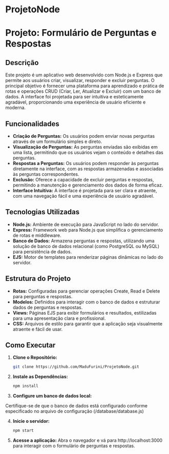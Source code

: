 # ProjetoNode

# Projeto: Formulário de Perguntas e Respostas

## Descrição

Este projeto é um aplicativo web desenvolvido com Node.js e Express que permite aos usuários criar, visualizar, responder e excluir perguntas. O principal objetivo é fornecer uma plataforma para aprendizado e prática de rotas e operações CRUD (Criar, Ler, Atualizar e Excluir) com um banco de dados. A interface foi projetada para ser intuitiva e esteticamente agradável, proporcionando uma experiência de usuário eficiente e moderna.

## Funcionalidades

- **Criação de Perguntas:** Os usuários podem enviar novas perguntas através de um formulário simples e direto.
- **Visualização de Perguntas:** As perguntas enviadas são exibidas em uma lista, permitindo que os usuários vejam o conteúdo e detalhes das perguntas.
- **Respostas a Perguntas:** Os usuários podem responder às perguntas diretamente na interface, com as respostas armazenadas e associadas às perguntas correspondentes.
- **Exclusão:** Oferece a capacidade de excluir perguntas e respostas, permitindo a manutenção e gerenciamento dos dados de forma eficaz.
- **Interface Intuitiva:** A interface é projetada para ser clara e atraente, com uma navegação fácil e uma experiência de usuário agradável.

## Tecnologias Utilizadas

- **Node.js:** Ambiente de execução para JavaScript no lado do servidor.
- **Express:** Framework web para Node.js que simplifica o gerenciamento de rotas e middleware.
- **Banco de Dados:** Armazena perguntas e respostas, utilizando uma solução de banco de dados relacional (como PostgreSQL ou MySQL) para persistência de dados.
- **EJS:** Motor de templates para renderizar páginas dinâmicas no lado do servidor.

## Estrutura do Projeto

- **Rotas:** Configuradas para gerenciar operações Create, Read e Delete para perguntas e respostas.
- **Modelos:** Definidos para interagir com o banco de dados e estruturar dados de perguntas e respostas.
- **Views:** Páginas EJS para exibir formulários e resultados, estilizadas para uma apresentação clara e profissional.
- **CSS:** Arquivos de estilo para garantir que a aplicação seja visualmente atraente e fácil de usar.

## Como Executar

1. **Clone o Repositório:**

   ```bash
   git clone https://github.com/MaduFurini/ProjetoNode.git
   
2. **Instale as Dependências:**

   ```bash
   npm install

3. **Configure um banco de dados local:**

  Certifique-se de que o banco de dados está configurado conforme especificado no arquivo de configuração (/database/database.js)

4. **Inicie o servidor:**

   ```bash
   npm start

5. **Acesse a aplicação:**
  Abra o navegador e vá para http://localhost:3000 para interagir com o formulário de perguntas e respostas.
